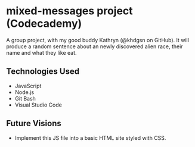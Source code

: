 # mixed-messages project (Codecademy)
A group project, with my good buddy Kathryn (@khdgsn on GitHub). It will produce a random sentence about an newly discovered alien race, their name and what they like eat.

Technologies Used
----------------
* JavaScript <br>
* Node.js <br>
* Git Bash <br>
* Visual Studio Code

Future Visions
--------------
- Implement this JS file into a basic HTML site styled with CSS.
